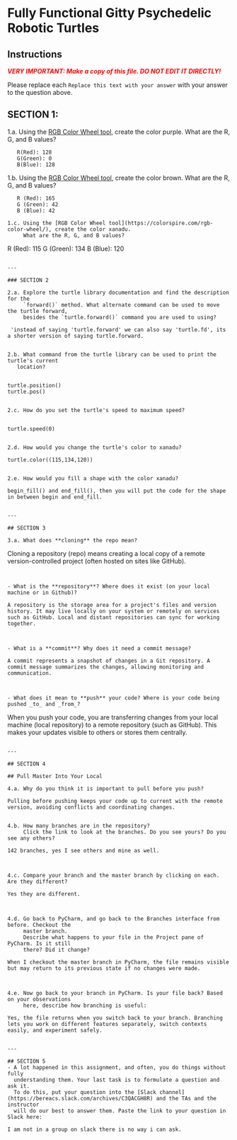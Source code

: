 # Fully Functional Gitty Psychedelic Robotic Turtles

## Instructions

**_<span style="color:red">
    VERY IMPORTANT: Make a copy of this file. DO NOT EDIT IT DIRECTLY!
</span>_**

Please replace each `Replace this text with your answer` 
with your answer to the question above.

## SECTION 1: 

1.a. Using the [RGB Color Wheel tool](https://colorspire.com/rgb-color-wheel/), create the color purple. 
     What are the R, G, and B values?

```
   R(Red): 128
   G(Green): 0
   B(Blue): 128
```

1.b. Using the [RGB Color Wheel tool](https://colorspire.com/rgb-color-wheel/), create the color brown. 
     What are the R, G, and B values? 

```
   R (Red): 165
   G (Green): 42
   B (Blue): 42

1.c. Using the [RGB Color Wheel tool](https://colorspire.com/rgb-color-wheel/), create the color xanadu. 
     What are the R, G, and B values?

```
   R (Red): 115
   G (Green): 134
   B (Blue): 120
```

---

### SECTION 2

2.a. Explore the turtle library documentation and find the description for the 
     `forward()` method. What alternate command can be used to move the turtle forward, 
     besides the `turtle.forward()` command you are used to using?

```
     'instead of saying 'turtle.forward' we can also say 'turtle.fd', its a shorter version of saying turtle.forward.
```

2.b. What command from the turtle library can be used to print the turtle's current 
   location?
   
```
    turtle.position()
    turtle.pos()
```

2.c. How do you set the turtle's speed to maximum speed?
   
```
    turtle.speed(0)
```

2.d. How would you change the turtle's color to xanadu? 

```
    turtle.color((115,134,120))
```

2.e. How would you fill a shape with the color xanadu?

```
    begin_fill() and end_fill(), then you will put the code for the shape in between begin and end_fill.
```

---

## SECTION 3

3.a. What does **cloning** the repo mean?

```
   Cloning a repository (repo) means creating a local copy of a remote version-controlled project (often hosted on sites like GitHub).
```


- What is the **repository**? Where does it exist (on your local machine or in Github)?

```
    A repository is the storage area for a project's files and version history. It may live locally on your system or remotely on services such as GitHub. Local and distant repositories can sync for working together.
```


- What is a **commit**? Why does it need a commit message?

```
    A commit represents a snapshot of changes in a Git repository. A commit message summarizes the changes, allowing monitoring and communication.
```


- What does it mean to **push** your code? Where is your code being pushed _to_ and _from_?

```
   When you push your code, you are transferring changes from your local machine (local repository) to a remote repository (such as GitHub). This makes your updates visible to others or stores them centrally.
```

---

## SECTION 4

## Pull Master Into Your Local

4.a. Why do you think it is important to pull before you push?

```
    Pulling before pushing keeps your code up to current with the remote version, avoiding conflicts and coordinating changes.
```

4.b. How many branches are in the repository?
     Click the link to look at the branches. Do you see yours? Do you see any others? 

```
    142 branches, yes I see others and mine as well.
```


4.c. Compare your branch and the master branch by clicking on each. Are they different?

```
    Yes they are different.
```


4.d. Go back to PyCharm, and go back to the Branches interface from before. Checkout the 
     master branch.
     Describe what happens to your file in the Project pane of PyCharm. Is it still 
     there? Did it change?

```
    When I checkout the master branch in PyCharm, the file remains visible but may return to its previous state if no changes were made.
```


4.e. Now go back to your branch in PyCharm. Is your file back? Based on your observations
     here, describe how branching is useful:

```
    Yes, the file returns when you switch back to your branch. Branching lets you work on different features separately, switch contexts easily, and experiment safely.
```

---

## SECTION 5
- A lot happened in this assignment, and often, you do things without fully 
  understanding them. Your last task is to formulate a question and ask it. 
  To do this, put your question into the [Slack channel](https://bereacs.slack.com/archives/C3QACGH8R) and the TAs and the instructor 
  will do our best to answer them. Paste the link to your question in Slack here:

```
    I am not in a group on slack there is no way i can ask.
```



